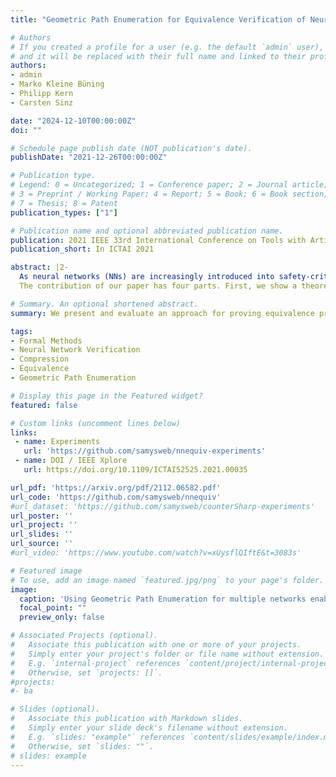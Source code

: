 ```yaml
---
title: "Geometric Path Enumeration for Equivalence Verification of Neural Networks"

# Authors
# If you created a profile for a user (e.g. the default `admin` user), write the username (folder name) here 
# and it will be replaced with their full name and linked to their profile.
authors:
- admin
- Marko Kleine Büning
- Philipp Kern
- Carsten Sinz

date: "2024-12-10T00:00:00Z"
doi: ""

# Schedule page publish date (NOT publication's date).
publishDate: "2021-12-26T00:00:00Z"

# Publication type.
# Legend: 0 = Uncategorized; 1 = Conference paper; 2 = Journal article;
# 3 = Preprint / Working Paper; 4 = Report; 5 = Book; 6 = Book section;
# 7 = Thesis; 8 = Patent
publication_types: ["1"]

# Publication name and optional abbreviated publication name.
publication: 2021 IEEE 33rd International Conference on Tools with Artificial Intelligence
publication_short: In ICTAI 2021

abstract: |2-
  As neural networks (NNs) are increasingly introduced into safety-critical domains, there is a growing need to formally verify NNs before deployment. In this work we focus on the formal verification problem of NN equivalence which aims to prove that two NNs (e.g. an original and a compressed version) show equivalent behavior. Two approaches have been proposed for this problem: Mixed integer linear programming and interval propagation. While the first approach lacks scalability, the latter is only suitable for structurally similar NNs with small weight changes.
  The contribution of our paper has four parts. First, we show a theoretical result by proving that the epsilon-equivalence problem is coNP-complete. Secondly, we extend Tran et al.’s single NN geometric path enumeration algorithm to a setting with multiple NNs. In a third step, we implement the extended algorithm for equivalence verification and evaluate optimizations necessary for its practical use. Finally, we perform a comparative evaluation showing use-cases where our approach outperforms the previous state of the art, both, for equivalence verification as well as for counter-example finding.

# Summary. An optional shortened abstract.
summary: We present and evaluate an approach for proving equivalence properties on neural networks and show that the verification of $\epsilon$-equivalence is coNP-complete

tags:
- Formal Methods
- Neural Network Verification 
- Compression
- Equivalence
- Geometric Path Enumeration

# Display this page in the Featured widget?
featured: false

# Custom links (uncomment lines below)
links:
 - name: Experiments
   url: 'https://github.com/samysweb/nnequiv-experiments'
 - name: DOI / IEEE Xplore
   url: https://doi.org/10.1109/ICTAI52525.2021.00035

url_pdf: 'https://arxiv.org/pdf/2112.06582.pdf'
url_code: 'https://github.com/samysweb/nnequiv'
#url_dataset: 'https://github.com/samysweb/counterSharp-experiments'
url_poster: ''
url_project: ''
url_slides: ''
url_source: ''
#url_video: 'https://www.youtube.com/watch?v=xUysflQIftE&t=3083s'

# Featured image
# To use, add an image named `featured.jpg/png` to your page's folder. 
image:
  caption: 'Using Geometric Path Enumeration for multiple networks enables equivalence verification.'
  focal_point: ""
  preview_only: false

# Associated Projects (optional).
#   Associate this publication with one or more of your projects.
#   Simply enter your project's folder or file name without extension.
#   E.g. `internal-project` references `content/project/internal-project/index.md`.
#   Otherwise, set `projects: []`.
#projects:
#- ba

# Slides (optional).
#   Associate this publication with Markdown slides.
#   Simply enter your slide deck's filename without extension.
#   E.g. `slides: "example"` references `content/slides/example/index.md`.
#   Otherwise, set `slides: ""`.
# slides: example
---
```

